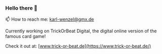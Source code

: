 ### Hello there 👋

📫 How to reach me: karl-wenzel@gmx.de

Currently working on TrickOrBeat Digital, the digital online version of the famous card game!

Check it out at: [www.trick-or-beat.de](https://www.trick-or-beat.de/)

<!--
**karl-wenzel/karl-wenzel** is a ✨ _special_ ✨ repository because its `README.md` (this file) appears on your GitHub profile.

Here are some ideas to get you started:

- 🔭 I’m currently working on ...
- 🌱 I’m currently learning ...
- 👯 I’m looking to collaborate on ...
- 🤔 I’m looking for help with ...
- 💬 Ask me about ...
- 📫 How to reach me: ...
- 😄 Pronouns: ...
- ⚡ Fun fact: ...
-->
